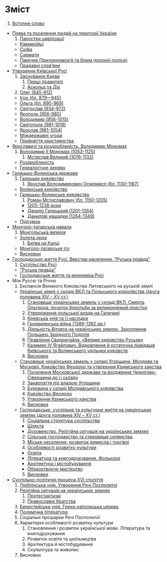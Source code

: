 # Зміст

1. [Вступне слово](vstup.md)
* [Поява та поселення людей на території України](1/poyava_ta_poselennya_lyudei_na_teritor_ukrani.md)
   1. [Паростки цивілізації](1/parostki_tsivlzats.md)
   * [Кіммерійці](1/kimmerits.md)
   * [Скіфи](1/skfi.md)
   * [Сармати](1/sarmati.md)
   * [Пiвнiчне Причорномор’я та Крим (колонiї-полiси)](1/pivnichne_prichornomorya_ta_krim_koloni-polisi.md)
   * [Прадавні слов’яни](1/pradavn_slovyani.md)
* [Утворення Київської Русi](2/utvorennya_kivsko_rusi.md)
   1. [Заснування Києва](2/zasnuvannya_kiva.md)
       1. [Першi правителi](2/pershi_praviteli.md)
       2. [Аскольд та Дiр](2/askold_ta_dir.md) 
   1. [Олег (845-912)](2/oleg_845-912.md)
   * [Iгор (бл. 879—945)](2/igor_bl_879945.md)
   * [Ольга (бл. 890-969)](2/olga_bl_890-969.md)
   * [Святослав (934-972)](2/svyatoslav_934-972.md)
   * [Ярополк (956-980)](2/yaropolk_956-980.md)
   * [Володимир (958-1015)](2/volodimir_958-1015.md)
   * [Святополк (981-1019)](2/svyatopolk_981-1019.md)
   * [Ярослав (981-1054)](2/yaroslav_981-1054.md)
   * [Мiждержавнi угоди](2/mizhderzhavni_ugodi.md)
   * [Прийняття християнства](2/priinyattya_hristiyanstva.md)
* [Ярославичi та роздробленiсть. Володимир Мономах](3/trumvrat.md)
   1. [Володимир ІІ Мономах (1053-1125)](3/volodimir__monomah_1053-1125.md)
       1. [Мстислав Великий (1076-1132)](3/mstislav_velikii_1076-1132.md)
   * [Роздробленість](3/rozdroblenst.md)
   * [Генеалогічне дерево](3/genealogchne_derevo.md)
* [Галицько-Волинська держава](3/vstup.md)
   1. [Галицьке князівство](3/galitske_knyazvstvo.md)
       1. [Ярослав Володимирович Осмомисл (бл. 1130-1187)](3/yaroslav_volodimirovich_osmomisl_1130-1187.md)
   * [Волинське князівство](3/volinske_knyazvstvo.md)
   * [Галицько-Волинське князівство](3/galitsko-volinske_knyazvstvo.md)
       1. [Роман Мстиславович (бл. 1150-1205)](3/roman_mstislavovich_1150-1205.md)
       * [1205-1238 роки](3/1205-1238_roki.md)
       * [Данило Галицький (1201-1264)](3/danilo_galitskii_1201-1264.md)
       * [Данилові нащадки (1264-1349)](3/danilov_naschadki_1264-1349.md)
   * [Підсумок](3/pidsumok.md)
* [Монголо-татарська навала](6/vstup.md)
   1. [Монгольська імперія](6/mongolska_mperya.md)
   * [Золота орда](6/zolota_orda.md)
       1. [Битва на Калці](6/bitva_na_kalts.md)
   * [Монголо-татарське іго](6/mongolo-tatarske_go.md)
   * [Висновки](6/visnovki.md)
* [Господарське життя Русi. Верстви населення. "Руська правда"](7/poltichnii_ustri.md)
   1. [Суспільство Русі](7/suspilstvo_rus.md)
   * ["Руська правда"](7/ruska_pravda.md)
   * [Господарське життя та економіка Русі](7/gospodarske_zhittya_ta_ekonomka_rus.md)
* Між Руссю та Річчю
   1. Експансія Великого Князівства Литовського на руській землі
   * [Українські землі у складі ВКЛ та Польського королівства (друга половина ХІV – ХV ст.)](ukranski_zemli_u_skladi_vkl_ta_polskogo_korolivstva.md)
     1. [Становище українських земель у складі ВКЛ. Смерть Ольгерда: початок боротьби за великокняжий престол](stanovische_ukranskih_zemel_u_skladi_vkl_smerti_olgerda.md)
     2. [Утвердження польської влади на Галичині](utverdzhennya_polskoi_vladi_na_galichini.md)
     3. [Кревська унія та її наслідки](krevska_unya_ta_naslidki.md)
     4. [Громадянська війна (1389-1392 рр.)](gromadyanska_viyna_1389-1392_rr.md)
     5. [Діяльність Вітовта на українських землях. Захоплення Польщею Західного Поділля](dyalnst_vitovta_na_ukranskih_zemlyah_zahoplennya_podillya.md)
     6. [Правління Свидригайла. «Велике князівство Руське»](pravlinnya_svidrigaila_velike_knyazivstvo_ruske.md)
     7. [Казимир IV Ягайлович. Відновлення й остаточна ліквідація Київського та Волинського удільних князівств](kazimir_iv_yagailovich_vidnovlennya_i_likvidacia_knyazivstv.md)
     8. [Висновки](visnovki.md)
   * [Становище українських земель у складі Угорщини, Молдови та Московії. Князівство Феодоро та утворення Кримського ханства](8/stanovуsche_ukrayynskуkh_zemel_u_sklady_ugorschуnу_moldovу_ta_moskovuyu_knyazyvstvo_feodoro_ta_utvorennya_krуmskogo_khanstva.md)
      1. [Посилення Московської держави та входження Чернігово-Сіверщини до її складу](8/posуlennya_moskovsoy_derzhavу_ta_vkhodzhennya_chernygovo_syverschуnу_do_skladu.md)
      2. [Закарпаття під владою Угорщини](8/zakarpattya_pyd_vladoyu_ugorschуnу.md)
      3. [Буковина у складі Молдавського князівства](8/bukovуna_v_sklady_moldavskogo_knyazyvstva.md)
      4. [Князівство Феодоро](8/knyazyvstvo_feodoro.md)
      5. [Утворення Кримського ханства](8/utvorennya_krуmskogo_khanstva.md)
      6. [Висновки](8/vysnovky.md)
   * [Господарське, суспільне та культурне життя на українських землях (друга половина ХІV – ХV ст.)](8/gospodarske_suspylne_ta_kulturne_zhyttua_na_ukraynskyx_zemlyach.md)
      1. [Соціальна структура суспільства](8/socyalna_structura_suspylctva.md)
        * [Шляхта](8/shlyachta.md)
        * [Духовенство. Релігійна ситуація на українських землях](8/duchovenstvo_relygyuna_sytuacya_na_ukraynskych_zemlyach.md)  
      2. [Сільське господарство та становище селянства](8/sylske_gospodarstvo_ta_stanovyche_selyanstva.md). 
      3. [Міське населення, розвиток ремесла і торгівлі](8/myske_naselennya_rozvytok_remesla_ta_torgyvly.md)
      4. [Особливості розвитку культури](8/osoblyvosty_rozvytku_kultury.md)
        * [Освіта](8/osvyta.md)
        * [Література та книгодрукування. Фольклор](8/lyteratura_ta_knygodrukuvannya_folklor.md)
        * [Архітектура і містобудування](8/arhytectura_ta_mystobuduvannya.md)
        * [Образотворче мистецтво](8/obrazotvorche_mystezctvo.md)
      5. [Висновки](8/vysnovku.md)
* [Суспiльно-полiтичнi процеси XVI століття](9/suspylno_polytychny_procesy_16_st.md)
   1. [Люблінська унія. Утворення Речі Посполитої](9/lublynska_unyua_utvorenya_rechy_pospolytoy.md)
   2. [Релігійна ситуація на українських землях](9/relygyuna_sytuacyua_na_ukraynskych_zemlyach.md)
       1. [Протестантизм](9/protestantyzm.md)
       2. [Православні братства](9/pravoslavny_bratstva.md)
   3. [Берестейська унія. Греко-католицька церква](9/beresteuska_unyua_greko_katolycka_cerkva.md)
   4. [Полемічна література](9/polemychna_lyteratura.md)
   5. Соцiальнi прошарки Речi Посполитої
   6. Характерні особливості розвитку культури
       1. Становлення і розвиток української мови. Література та книгодрукування
       2. Розвиток освіти та шкільництва
       3. Архітектура й містобудування
       4. Скульптура та живопис
   7. Висновки